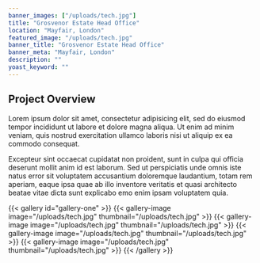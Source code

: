 ```yaml
---
banner_images: ["/uploads/tech.jpg"]
title: "Grosvenor Estate Head Office"
location: "Mayfair, London"
featured_image: "/uploads/tech.jpg"
banner_title: "Grosvenor Estate Head Office"
banner_meta: "Mayfair, London"
description: ""
yoast_keyword: ""
---
```


## Project Overview

Lorem ipsum dolor sit amet, consectetur adipisicing elit, sed do eiusmod tempor incididunt ut labore et dolore magna aliqua. Ut enim ad minim veniam, quis nostrud exercitation ullamco laboris nisi ut aliquip ex ea commodo consequat. 

Excepteur sint occaecat cupidatat non proident, sunt in culpa qui officia deserunt mollit anim id est laborum. Sed ut perspiciatis unde omnis iste natus error sit voluptatem accusantium doloremque laudantium, totam rem aperiam, eaque ipsa quae ab illo inventore veritatis et quasi architecto beatae vitae dicta sunt explicabo emo enim ipsam voluptatem quia.

{{< gallery id="gallery-one" >}}
    {{< gallery-image image="/uploads/tech.jpg" thumbnail="/uploads/tech.jpg" >}}
    {{< gallery-image image="/uploads/tech.jpg" thumbnail="/uploads/tech.jpg" >}}
    {{< gallery-image image="/uploads/tech.jpg" thumbnail="/uploads/tech.jpg" >}}
    {{< gallery-image image="/uploads/tech.jpg" thumbnail="/uploads/tech.jpg" >}}
{{< /gallery >}}